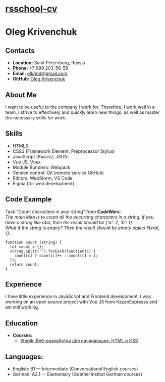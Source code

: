 # __[rsschool-cv](https://olegathor.github.io/rsschool-cv/)__

# __Oleg Krivenchuk__

## __Contacts__
- __Location:__ Saint Petersburg, Russia
- __Phone:__ +7 999 203-56-59
- __Email:__ olkrind@gmail.com
- __GitHub:__ [Oleg Krivenchuk](https://github.com/Olegathor)

## __About Me__
I want to be useful to the company I work for. Therefore, I work well in a team, I strive to effectively and quickly learn new things, as well as master the necessary skills for work.

## __Skills__
- HTML5
- CSS3 (Framework Element, Preprocessor Stylus)
- JavaScript (Basics), JSON
- Vue JS, Vuex
- Module Bundlers: Webpack
- Version control: Git (remote service GitHub)
- Editors: WebStorm, VS Code
- Figma (for web development)

## __Code Example__
Task "Count characters in your string" from __CodeWars__: \
_The main idea is to count all the occurring characters in a string. If you have a string like aba, then the result should be {'a': 2, 'b': 1}. \
What if the string is empty? Then the result should be empty object literal, {}._
```
function count (string) {  
  let count = {};
  string.split('').forEach(function(c) {
    count[c] ? count[c]++ : count[c] = 1;
  });
  return count;
}

```

## __Experience__
I have little experience in JavaScript and Frontend development. I was working on an open source project with Vue JS from KazanExpresss and am still working.

## __Education__ 
- __Courses:__
  - [Stepik: Веб-разработка для начинающих: HTML и CSS](https://stepik.org/cert/900833)

## __Languages:__
- English: B1 — Intermediate (Conversational English courses)
- German: A2.1 — Elementary (Goethe-Institut German courses)
